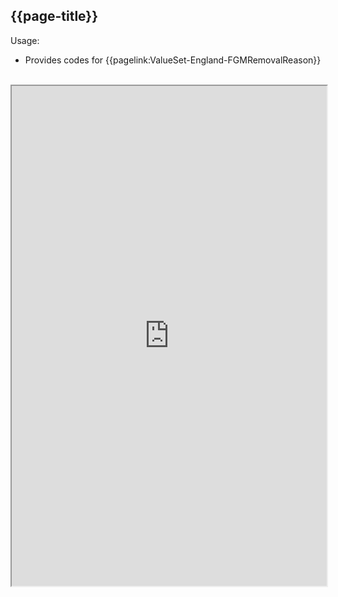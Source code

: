 ## {{page-title}}

Usage:
- Provides codes for {{pagelink:ValueSet-England-FGMRemovalReason}}

<br>


<iframe src="https://simplifier.net/guide/nhs-england-implementation-guide-stu1/home/terminology/all-codesystems/codesystem-england-fgmremovalreason.page.md?version=current" height="800px" width="100%"></iframe>